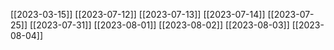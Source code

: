 [[2023-03-15]]
[[2023-07-12]]
[[2023-07-13]]
[[2023-07-14]]
[[2023-07-25]]
[[2023-07-31]]
[[2023-08-01]]
[[2023-08-02]]
[[2023-08-03]]
[[2023-08-04]]
